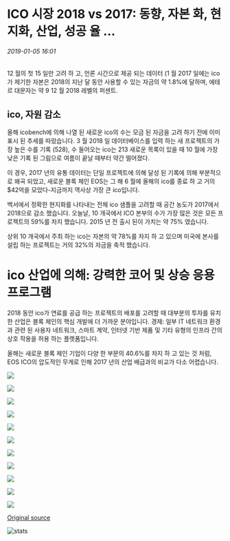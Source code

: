 # ICO 시장 2018 vs 2017: 동향, 자본 화, 현지화, 산업, 성공 율 ...

###### 2019-01-05 16:01

12 월의 첫 15 일만 고려 하 고, 언론 시간으로 제공 되는 데이터 (1 월 2017 일에는 ico가 제기한 자본은 2018의 지난 달 동안 사용할 수 있는 자금의 약 1.8%에 달하며, 에테르 대문자는 약 9 12 월 2018 레벨의 퍼센트.

## ico, 자원 감소

올해 icobench에 의해 나열 된 새로운 ico의 수는 모금 된 자금을 고려 하기 전에 이미 표시 된 추세를 따랐습니다. 3 월 2018 일 데이터베이스를 입력 하는 새 프로젝트의 가장 높은 수를 기록 (528), 수 들어오는 ico는 213 새로운 목록이 있을 때 10 월에 가장 낮은 기록 된 그림으로 여름이 끝날 때부터 약간 떨어졌다.

이 경우, 2017 년의 유통 데이터는 단일 프로젝트에 의해 달성 된 기록에 의해 부분적으로 왜곡 되었고, 새로운 블록 체인 EOS는 그 해 6 월에 올해의 ico를 종료 하 고 거의 $42억을 모았다-지금까지 역사상 가장 큰 ico입니다.

백서에서 정확한 현지화를 나타내는 전체 ico 샘플을 고려할 때 공간 농도가 2017에서 2018으로 감소 했습니다. 오늘날, 10 개국에서 ICO 본부의 수가 가장 많은 것은 모든 프로젝트의 59%를 차지 했습니다. 2015 년 전 출시 된이 가치는 약 75% 였습니다.

상위 10 개국에서 주최 하는 ico는 자본의 약 78%를 차지 하 고 있으며 미국에 본사를 설립 하는 프로젝트는 거의 32%의 자금을 축적 했습니다.

# ico 산업에 의해: 강력한 코어 및 상승 응용 프로그램

2018 동안 ico가 연료를 공급 하는 프로젝트의 배포를 고려할 때 대부분의 투자를 유치 한 산업은 블록 체인의 핵심 개발에 더 가까운 분야입니다. 경제: 일부 IT 네트워크 환경과 관련 된 사용자 네트워크, 스마트 계약, 인터넷 기반 제품 및 기타 유형의 인프라 간의 상호 작용을 허용 하는 플랫폼입니다.

올해는 새로운 블록 체인 기업이 다양 한 부문의 40.6%를 차지 하 고 있는 것 처럼, EOS ICO의 압도적인 무게로 인해 2017 년의 산업 배급과의 비교가 다소 어렵습니다.

![](https://s3.cointelegraph.com/storage/uploads/view/6debf62cb873701bcc4fb796cdc10baf.png)

![](https://s3.cointelegraph.com/storage/uploads/view/97f76b9268f92fed3ac50ecacadeff23.png)

![](https://s3.cointelegraph.com/storage/uploads/view/0767df9ae4a5623ffc54c4e49dc09c53.png)

![](https://s3.cointelegraph.com/storage/uploads/view/89f751ff32f54e637753698387e65f7d.png)

![](https://s3.cointelegraph.com/storage/uploads/view/b2b6437719394e2fa561a2fe52699cde.png)

![](https://s3.cointelegraph.com/storage/uploads/view/2056629ab6527fd9744cbea67d1185c1.png)

![](https://s3.cointelegraph.com/storage/uploads/view/8f3b2c2978370766f4b503b894bf93c0.png)

![](https://s3.cointelegraph.com/storage/uploads/view/73ead97a35030495d407b7b2a31c5f88.png)

![](https://s3.cointelegraph.com/storage/uploads/view/4bd25496b9ab6451df82c828925c113f.png)

![](https://s3.cointelegraph.com/storage/uploads/view/f3f39dc52aa5ed63d77ef3ebbe3b5f3a.png)

![](https://s3.cointelegraph.com/storage/uploads/view/8e96201e14d11ab70fefea28cf17c25a.png)

[Original source](https://cointelegraph.com/news/ico-market-2018-vs-2017-trends-capitalization-localization-industries-success-rate)

![stats](https://c.statcounter.com/11760860/0/a89fa40b/1/ "stats")